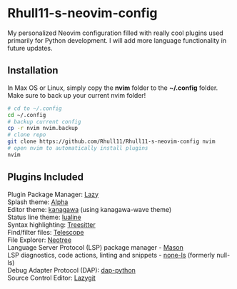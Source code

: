 # Rhull11-s-neovim-config
My personalized Neovim configuration filled with really cool plugins used primarily for Python development. I will add more language functionality in future updates.

## Installation
In Max OS or Linux, simply copy the **nvim** folder to the **~/.config** folder.
Make sure to back up your current nvim folder!

```zsh
# cd to ~/.config
cd ~/.config
# backup current config
cp -r nvim nvim.backup
# clone repo
git clone https://github.com/Rhull11/Rhull11-s-neovim-config nvim
# open nvim to automatically install plugins
nvim
```

## Plugins Included

Plugin Package Manager: [Lazy](https://github.com/folke/lazy.nvim)  
Splash theme: [Alpha](https://github.com/goolord/alpha-nvim)  
Editor theme: [kanagawa](https://github.com/rebelot/kanagawa.nvim) (using kanagawa-wave theme)  
Status line theme: [lualine](https://github.com/nvim-lualine/lualine.nvim)  
Syntax highlighting: [Treesitter](https://github.com/nvim-treesitter/nvim-treesitter)  
Find/filter files: [Telescope](https://github.com/nvim-telescope/telescope.nvim)  
File Explorer: [Neotree](https://github.com/nvim-neo-tree/neo-tree.nvim)  
Language Server Protocol (LSP) package manager - [Mason](https://github.com/williamboman/mason.nvim)  
LSP diagnostics, code actions, linting and snippets - [none-ls](https://github.com/nvimtools/none-ls.nvim) (formerly null-ls)  
Debug Adapter Protocol (DAP): [dap-python](https://github.com/mfussenegger/nvim-dap-python)  
Source Control Editor: [Lazygit](https://github.com/kdheepak/lazygit.nvim)  
